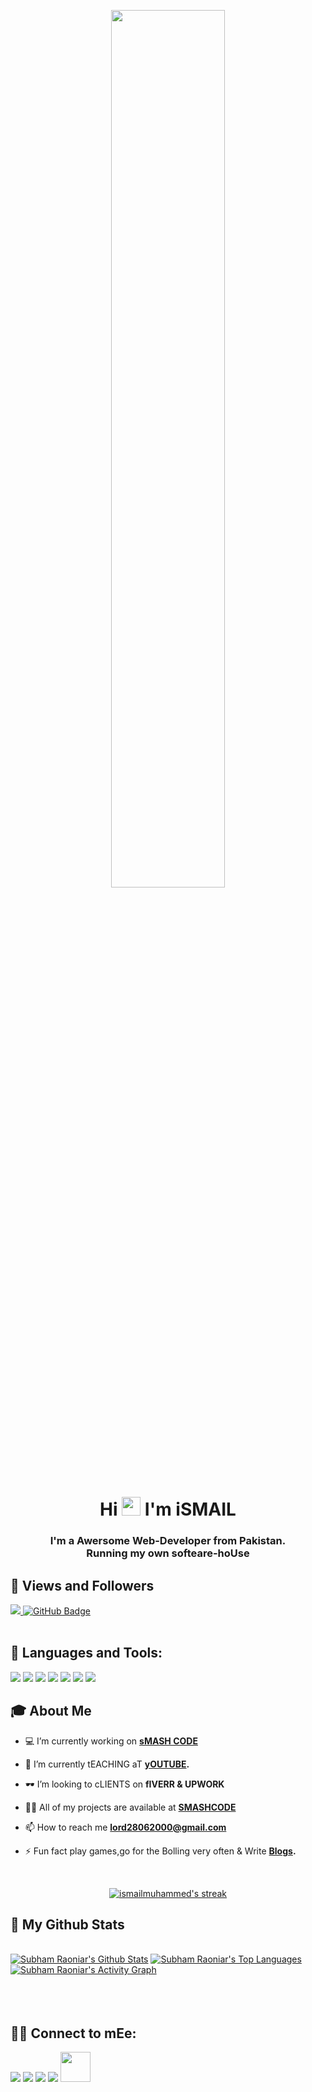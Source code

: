 
<p align="center">
<a href="#" align="center"><img width="60%" height="auto" src="https://github.com/Adam-pw/Adam-pw/raw/main/animation_500_kxa883sd.gif" height="175px"/></a>
<p/>
<h1 align="center">Hi <img src="https://raw.githubusercontent.com/MartinHeinz/MartinHeinz/master/wave.gif" width="30px">  I'm iSMAIL</h1>
<h3 align="center">I'm a Awersome Web-Developer from Pakistan.
<br/>
Running my  own <b>softeare-hoUse</b>
</h3>



## 🎉 Views and Followers

<a href="https://github.com/Meghna-DAS/github-profile-views-counter">
    <img src="https://komarev.com/ghpvc/?username=ismailmuhammed">
</a>
<a href="https://github.com/ismailmuhammed?tab=followers"><img src="https://img.shields.io/github/followers/ismailmuhammed?label=Followers&style=social" alt="GitHub Badge"></a>

<br/>
<br/>


## 🚀 Languages and Tools:

<p align="left"> 
     <img src="https://img.icons8.com/color/48/000000/html-5--v1.png"/>
     <img src="https://img.icons8.com/color/48/000000/css3.png"/>
     <img src="https://img.icons8.com/color/48/000000/javascript--v1.png"/>
     <img src="https://img.icons8.com/color/48/000000/bootstrap.png"/> 
     <img src="https://img.icons8.com/ultraviolet/40/000000/react--v1.png"/> 
     <img src="https://img.icons8.com/color/48/000000/google-firebase-console.png"/>
     <img src="https://img.icons8.com/color/48/000000/metamask-logo.png"/>
   
   
   
</p>

## 🎓 About Me

- 💻 I’m currently working on **[sMASH CODE](https://smashcode.dev/)**

- 🌱 I’m currently tEACHING  aT **[yOUTUBE](https://www.youtube.com/c/SmashCode).**

- 🕶 I’m looking to cLIENTS on **fIVERR & UPWORK**

- 🐱‍👤 All of my projects are available at **[SMASHCODE](https://smashcode.dev/projects)**

- 📫 How to reach me **lord28062000@gmail.com**

- ⚡ Fun fact  play games,go for the Bolling very often & Write **[Blogs](https://www.smash-code.com/blogs).** 


<!-- [![React Badge](https://img.shields.io/badge/-React-61DBFB?style=for-the-badge&labelColor=black&logo=react&logoColor=61DBFB)](#)  [![Javascript Badge](https://img.shields.io/badge/-Javascript-F0DB4F?style=for-the-badge&labelColor=black&logo=javascript&logoColor=F0DB4F)](#) [![Typescript Badge](https://img.shields.io/badge/-Typescript-007acc?style=for-the-badge&labelColor=black&logo=typescript&logoColor=007acc)](#) [![Nodejs Badge](https://img.shields.io/badge/-Nodejs-3C873A?style=for-the-badge&labelColor=black&logo=node.js&logoColor=3C873A)](#) [![GraphQL Badge](https://img.shields.io/badge/-GraphQl-e535ab?style=for-the-badge&labelColor=black&logo=node.js&logoColor=e535ab)](#) -->
<br/>

<p align="center">
    <a href="https://github.com/SubhamRaoniar28/github-readme-streak-stats">
        <img title="🔥 Get streak stats for your profile at git.io/streak-stats" alt="ismailmuhammed's streak" src="https://github-readme-streak-stats.herokuapp.com/?user=ismailmuhammed&theme=black-ice&hide_border=true&stroke=0000&background=060A0CD0"/>
    </a>
</p>

## 🎯 My Github Stats

  <br/>
 <a href="https://github.com/SubhamRaoniar28/github-readme-stats"><img alt="Subham Raoniar's Github Stats" src="https://github-readme-stats.vercel.app/api?username=ismailmuhammed&show_icons=true&count_private=true&theme=react&hide_border=true&bg_color=0D1117" /></a>
  <a href="https://github.com/SubhamRaoniar28/github-readme-stats"><img alt="Subham Raoniar's Top Languages" src="https://github-readme-stats.vercel.app/api/top-langs/?username=ismailmuhammed&langs_count=8&count_private=true&layout=compact&theme=react&hide_border=true&bg_color=0D1117" /></a>
  <br/>
  <a href="https://github.com/SubhamRaoniar28/github-readme-activity-graph"><img alt="Subham Raoniar's Activity Graph" src="https://activity-graph.herokuapp.com/graph?username=ismailmuhammed&bg_color=0D1117&color=5BCDEC&line=5BCDEC&point=FFFFFF&hide_border=true" /></a>


<br/>
<br/>



<br/>
<br/>

## 🔗🧲 Connect to mEe:
<p align="left">

<a href = "https://www.linkedin.com/in/muhammad-ismail-468008168/"><img src="https://img.icons8.com/fluent/48/000000/linkedin.png"/></a>
<a href = "https://twitter.com/ismailsheikh234"><img src="https://img.icons8.com/fluent/48/000000/twitter.png"/></a>
<a href = "https://www.instagram.com/muhammadismail1655/"><img src="https://img.icons8.com/fluent/48/000000/instagram-new.png"/></a>
<a href = "https://www.youtube.com/c/SmashCode"><img src="https://img.icons8.com/color/48/000000/youtube-play.png"/></a>
<a href="https://www.facebook.com/groups/286279418799301/user/100013570483985/">
<img style="width:48px; height:48px;"  src="https://facebook-clone-shayan.netlify.app/icons/favicon/facebook.png"/>
</a>
</p>











